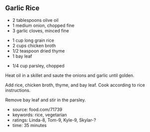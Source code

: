 Garlic Rice
-----------

- 2 tablespoons olive oil
- 1 medium onion, chopped fine
- 3 garlic cloves, minced fine
<!-- -->
- 1 cup long grain rice
- 2 cups chicken broth
- 1/2 teaspoon dried thyme
- 1 bay leaf
<!-- -->
- 1/4 cup parsley, chopped

Heat oil in a skillet and saute the onions and garlic until golden.

Add rice, chicken broth, thyme, and bay leaf.  Cook according to rice instructions.

Remove bay leaf and stir in the parsley.

- source: food.com/71739
- keywords: rice, vegetarian
- ratings: Linda-8, Tom-9, Kyle-9, Skylar-?
- time: 35 minutes
